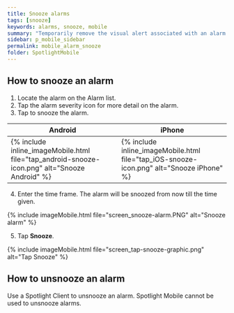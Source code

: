 ```yaml
---
title: Snooze alarms
tags: [snooze]
keywords: alarms, snooze, mobile
summary: "Temporarily remove the visual alert associated with an alarm."
sidebar: p_mobile_sidebar
permalink: mobile_alarm_snooze
folder: SpotlightMobile
---
```


## How to snooze an alarm

1. Locate the alarm on the Alarm list.
2. Tap the alarm severity icon for more detail on the alarm.
3. Tap to snooze the alarm.

Android | iPhone
--------|-------
{% include inline_imageMobile.html file="tap_android-snooze-icon.png" alt="Snooze Android" %} | {% include inline_imageMobile.html file="tap_iOS-snooze-icon.png" alt="Snooze iPhone" %}

4. Enter the time frame. The alarm will be snoozed from now till the time given.

{% include imageMobile.html file="screen_snooze-alarm.PNG" alt="Snooze alarm" %}

5. Tap **Snooze**.

{% include imageMobile.html file="screen_tap-snooze-graphic.png" alt="Tap Snooze" %}


## How to unsnooze an alarm

Use a Spotlight Client to unsnooze an alarm. Spotlight Mobile cannot be used to unsnooze alarms.
